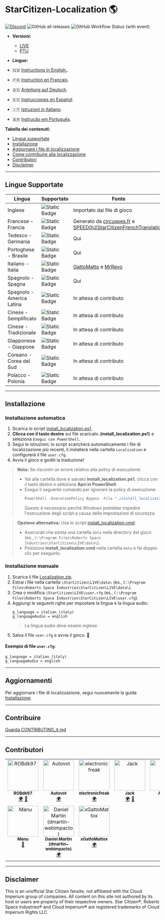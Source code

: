 # StarCitizen-Localization 🌎

[![Discord](https://img.shields.io/discord/1185135396112322620?logo=discord&label=discord)](https://discord.gg/Gbvz9fTmZU)
![GitHub all releases](https://img.shields.io/github/downloads/Dymerz/StarCitizen-Localization/total)
![GitHub Workflow Status (with event)](https://img.shields.io/github/actions/workflow/status/Dymerz/StarCitizen-Localization/.github%2Fworkflows%2Fvalidate-global-ini.yaml?event=push&label=INI%20Validation&link=https%3A%2F%2Fgithub.com%2FDymerz%2FStarCitizen-Localization%2Factions%2Fworkflows%2Fvalidate-global-ini.yaml)

- **Versioni:**
  - [LIVE](https://github.com/Dymerz/StarCitizen-Localization/blob/main/README_it.md)
  - [PTU](https://github.com/Dymerz/StarCitizen-Localization/blob/ptu/README_it.md)

- **Lingue:**
- 🇬🇧 [Instructions in English.](README.md).
- 🇫🇷 [Instruction en Français](README_fr.md).
- 🇩🇪 [Anleitung auf Deutsch](README_de.md).
- 🇪🇸 [Instrucciones en Español](README_es.md).
- 🇮🇹 [Istruzioni in Italiano](README_it.md).
- 🇧🇷 [Instrução em Português](README_ptbr.md).

**Tabella dei contenuti:**
  - [Lingue supportate](#lingue-supportate)
  - [Installazione](#installazione)
  - [Aggiornare i file di localizzazione](#aggiornamenti)
  - [Come contribuire alla localizzazione](#contribuire)
  - [Contributori](#contributors)
  - [Disclaimer](#Disclaimer)

---
## Lingue Supportate

| Lingua                  | Supportato | Fonte |
|--------------------------|------------|-------|
| Inglese                 | ![Static Badge](https://img.shields.io/badge/4.0.2-PTU-brightgreen) | Importato dai file di gioco |
| Francese - Francia      | ![Static Badge](https://img.shields.io/badge/4.0.1-LIVE-brightgreen) | Generato da [circuspes.fr](https://traduction.circuspes.fr) e [SPEED0U/StarCitizenFrenchTranslation](https://github.com/SPEED0U/StarCitizenFrenchTranslation) |
| Tedesco - Germania      | ![Static Badge](https://img.shields.io/badge/4.0.1-LIVE-brightgreen) | Qui |
| Portoghese - Brasile    | ![Static Badge](https://img.shields.io/badge/4.0.1-LIVE-brightgreen) | Qui |
| Italiano - Italia       | ![Static Badge](https://img.shields.io/badge/3.24.1-LIVE-yellow) | [GattoMatto](https://robertsspaceindustries.com/citizens/GattoMatto) e [MrRevo](https://robertsspaceindustries.com/citizens/MrRevo) |
| Spagnolo - Spagna       | ![Static Badge](https://img.shields.io/badge/3.23.1a-LIVE-orange) | Qui |
| Spagnolo - America Latina | ![Static Badge](https://img.shields.io/badge/x.xx.x-LIVE-darkred) | In attesa di contributo |
| Cinese - Semplificato   | ![Static Badge](https://img.shields.io/badge/x.xx.x-LIVE-darkred) | In attesa di contributo |
| Cinese - Tradizionale   | ![Static Badge](https://img.shields.io/badge/x.xx.x-LIVE-darkred) | In attesa di contributo |
| Giapponese - Giappone   | ![Static Badge](https://img.shields.io/badge/x.xx.x-LIVE-darkred) | In attesa di contributo |
| Coreano - Corea del Sud | ![Static Badge](https://img.shields.io/badge/x.xx.x-LIVE-darkred) | In attesa di contributo |
| Polacco - Polonia       | ![Static Badge](https://img.shields.io/badge/x.xx.x-LIVE-darkred) | In attesa di contributo |

---
## Installazione

### Installazione automatica

1. Scarica lo script [install_localization.ps1](https://github.com/Dymerz/StarCitizen-Localization/releases/latest/download/install_localization.ps1).
2. **Clicca con il tasto destro** sul file scaricato (**install_localization.ps1**) e seleziona `Esegui con PowerShell`.
3. Segui le istruzioni; lo script scaricherà automaticamente i file di localizzazione più recenti, li installerà nella cartella `Localization` e configurerà il file `user.cfg`.
4. Avvia il gioco e goditi la traduzione!

> **Nota:** Se riscontri un errore relativo alla policy di esecuzione:
> - Vai alla cartella dove è salvato **install_localization.ps1**, clicca con il tasto destro e seleziona **Apri in PowerShell**.
> - Esegui il seguente comando per ignorare la policy di esecuzione:
>   ```powershell
>   PowerShell -ExecutionPolicy Bypass -File "./install_localization.ps1"
>   ```
>   Questo è necessario perché Windows potrebbe impedire l'esecuzione degli script a causa delle impostazioni di sicurezza.

> **Opzione alternativa:** Usa lo script [install_localization.cmd](https://github.com/Dymerz/StarCitizen-Localization/releases/latest/download/install_localization.cmd):
> - Assicurati che esista una cartella `data` nella directory del gioco (es., `C:\Program Files\Roberts Space Industries\StarCitizen\LIVE\data\`).
> - Posiziona **install_localization.cmd** nella cartella `data` e fai doppio clic per eseguirlo.

### Installazione manuale

1. Scarica il file [Localization.zip](https://github.com/Dymerz/StarCitizen-Localization/releases/latest/download/Localization.zip).
2. Estrai i file nella cartella `\StarCitizen\LIVE\data\` (es., `C:\Program Files\Roberts Space Industries\StarCitizen\LIVE\data\`).
3. Crea o modifica `\StarCitizen\LIVE\user.cfg` (es., `C:\Program Files\Roberts Space Industries\StarCitizen\LIVE\user.cfg`).
4. Aggiungi le seguenti righe per impostare la lingua e la lingua audio:
   ```plaintext
   g_language = italian_(italy)
   g_languageAudio = english
   ```
   > La lingua audio deve essere inglese.
5. Salva il file `user.cfg` e avvia il gioco. 🚀

#### Esempio di file `user.cfg`:
```plaintext
g_language = italian_(italy)
g_languageAudio = english
```

---
## Aggiornamenti
Per aggiornare i file di localizzazione, segui nuovamente la guida [Installazione](#installazione).

---
## Contribuire
[Guarda CONTRIBUTING_it.md](CONTRIBUTING_it.md)

---
## Contributori
<!-- ALL-CONTRIBUTORS-LIST:START - Do not remove or modify this section -->
<!-- prettier-ignore-start -->
<!-- markdownlint-disable -->
<table>
  <tbody>
    <tr>
      <td align="center" valign="top" width="14.28%"><a href="https://github.com/ROBdk97"><img src="https://avatars.githubusercontent.com/u/9892024?v=4?s=100" width="100px;" alt="ROBdk97"/><br /><sub><b>ROBdk97</b></sub></a><br /><a href="#translation-ROBdk97" title="Translation">🌍</a> <a href="#projectManagement-ROBdk97" title="Project Management">📆</a></td>
      <td align="center" valign="top" width="14.28%"><a href="https://github.com/Autovot"><img src="https://avatars.githubusercontent.com/u/87210193?v=4?s=100" width="100px;" alt="Autovot"/><br /><sub><b>Autovot</b></sub></a><br /><a href="#translation-Autovot" title="Translation">🌍</a></td>
      <td align="center" valign="top" width="14.28%"><a href="https://github.com/electronicfreak"><img src="https://avatars.githubusercontent.com/u/11193801?v=4?s=100" width="100px;" alt="electronicfreak"/><br /><sub><b>electronicfreak</b></sub></a><br /><a href="#translation-electronicfreak" title="Translation">🌍</a></td>
      <td align="center" valign="top" width="14.28%"><a href="https://github.com/Jack-mk"><img src="https://avatars.githubusercontent.com/u/22667101?v=4?s=100" width="100px;" alt="Jack"/><br /><sub><b>Jack</b></sub></a><br /><a href="#translation-Jack-mk" title="Translation">🌍</a> <a href="#projectManagement-Jack-mk" title="Project Management">📆</a></td>
      <td align="center" valign="top" width="14.28%"><a href="https://github.com/Auhrus"><img src="https://avatars.githubusercontent.com/u/57270834?v=4?s=100" width="100px;" alt="Auhrus"/><br /><sub><b>Auhrus</b></sub></a><br /><a href="#translation-Auhrus" title="Translation">🌍</a> <a href="#projectManagement-Auhrus" title="Project Management">📆</a></td>
      <td align="center" valign="top" width="14.28%"><a href="https://github.com/Nxzzin"><img src="https://avatars.githubusercontent.com/u/148262077?v=4?s=100" width="100px;" alt="Nxzzin"/><br /><sub><b>Nxzzin</b></sub></a><br /><a href="#translation-Nxzzin" title="Translation">🌍</a></td>
      <td align="center" valign="top" width="14.28%"><a href="https://github.com/InterPlay02"><img src="https://avatars.githubusercontent.com/u/23037423?v=4?s=100" width="100px;" alt="InterPlay"/><br /><sub><b>InterPlay</b></sub></a><br /><a href="#translation-InterPlay02" title="Translation">🌍</a></td>
    </tr>
    <tr>
      <td align="center" valign="top" width="14.28%"><a href="https://github.com/Brill65"><img src="https://avatars.githubusercontent.com/u/8363399?v=4?s=100" width="100px;" alt="Manu"/><br /><sub><b>Manu</b></sub></a><br /><a href="#review-Brill65" title="Reviewed Pull Requests">👀</a></td>
      <td align="center" valign="top" width="14.28%"><a href="https://github.com/danidomen"><img src="https://avatars.githubusercontent.com/u/5998908?v=4?s=100" width="100px;" alt="Daniel Martin (dmartin-webimpacto)"/><br /><sub><b>Daniel Martin (dmartin-webimpacto)</b></sub></a><br /><a href="#translation-danidomen" title="Translation">🌍</a></td>
	  <td align="center" valign="top" width="14.28%"><a href="https://github.com/xGattoMattox"><img src="https://avatars.githubusercontent.com/u/149336969?v=4?s=100" width="100px;" alt="xGattoMattox"/><br /><sub><b>xGattoMattox</b></sub></a><br /><a href="#translation-xGattoMattox" title="Translation">🌍</a></td>
    </tr>
  </tbody>
</table>

<!-- markdownlint-restore -->
<!-- prettier-ignore-end -->

<!-- ALL-CONTRIBUTORS-LIST:END -->

---
## Disclaimer
This is an unofficial Star Citizen fansite, not affiliated with the Cloud Imperium group of companies. All content on this site not authored by its host or users are property of their respective owners. Star Citizen®, Roberts Space Industries® and Cloud Imperium® are registered trademarks of Cloud Imperium Rights LLC
